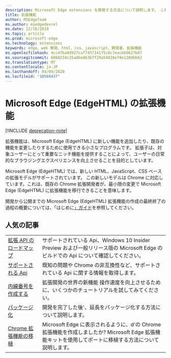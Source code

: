 ```yaml
---
description: Microsoft Edge extensions を開発する方法について説明します。 これらの小さいプログラムを使って、Microsoft Edge に新しい機能を追加したり、既存の機能を変更したりできます。
title: 拡張機能
author: MSEdgeTeam
ms.author: msedgedevrel
ms.date: 12/16/2019
ms.topic: article
ms.prod: microsoft-edge
ms.technology: extensions
keywords: edge、web 開発、html、css、javascript、開発者、拡張機能
ms.openlocfilehash: 4cc47ba9d927caf7457141f5c8c7eacbb9627b07
ms.sourcegitcommit: 6860234c25a8be863b7f29a54838e78e120dbb62
ms.translationtype: MT
ms.contentlocale: ja-JP
ms.lasthandoff: 04/09/2020
ms.locfileid: "10569437"
---
```

# Microsoft Edge (EdgeHTML) の拡張機能  

[!INCLUDE [deprecation-note](includes/deprecation-note.md)]  

拡張機能は、Microsoft Edge (EdgeHTML) に新しい機能を追加したり、既存の機能を変更したりするために使用できる小さなプログラムです。 拡張子は、対象ユーザーにとって重要なニッチ機能を提供することによって、ユーザーの日常的なブラウジングエクスペリエンスを向上させることを目的としています。

Microsoft Edge (EdgeHTML) では、新しい HTML、JavaScript、CSS ベースの拡張モデルがサポートされています。 この新しいモデルは Chrome に対応しています。これは、既存の Chrome 拡張開発者が、最小限の変更で Microsoft Edge (EdgeHTML) に拡張機能を移行できることを意味します。

開発から公開までの Microsoft Edge (EdgeHTML) 拡張機能の作成の最終終了の過程の概要については、「はじめに[」ガイド](./getting-started.md)を参照してください。


## 人気の記事

<table>
  <tr>
    <td><a href = "./api-support/extension-api-roadmap.md">拡張 API のロードマップ</a></td>
    <td>サポートされている Api、Windows 10 Insider Preview および一般リリース版の Microsoft Edge のビルドでの Api について確認してください。</td></p>
<p>  </tr>
  <tr>
    <td><a href = "./api-support/supported-apis.md">サポートされる Api</a></td>
    <td>既知の問題や Chrome の非互換性など、サポートされている Api に関する情報を取得します。</td>

  </tr>
  <tr>
    <td><a href = "./guides/creating-an-extension.md">内線番号を作成する</a></td>
    <td>拡張開発の世界の新機能 操作速度を向上させるために、いくつかのチュートリアルを試してみてください。</td>

  </tr>
  <tr>
    <td><a href = "./guides/packaging.md">パッケージ化</a></td>
    <td>開発を完了した後&#39;、延長をパッケージ化する方法について説明します。</td>

  </tr>
  <tr>
    <td><a href = "./guides/porting-chrome-extensions.md">Chrome 拡張機能の移植</a></td>
    <td>Microsoft Edge に表示されるように、d&#39;の Chrome 拡張機能を作成しましたか? Microsoft Edge 拡張機能キットを使用してポートに移植する方法について説明します。</td>

  </tr>
</table>
